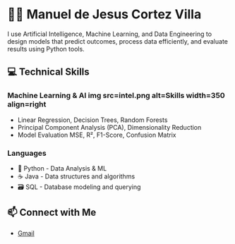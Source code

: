 # 👨‍💻 Manuel de Jesus Cortez Villa

I use Artificial Intelligence, Machine Learning, and Data Engineering to design models that predict outcomes, process data efficiently, and evaluate results using Python tools.

## 💻 Technical Skills

### Machine Learning & AI img src=intel.png alt=Skills width=350 align=right 

- Linear Regression, Decision Trees, Random Forests
- Principal Component Analysis (PCA), Dimensionality Reduction
- Model Evaluation MSE, R², F1-Score, Confusion Matrix

### Languages
- 🐍 Python - Data Analysis & ML
- ☕ Java - Data structures and algorithms
- 🗃️ SQL - Database modeling and querying

## 📫 Connect with Me
- [Gmail](mailtomdjesuscv@gmail.com)
